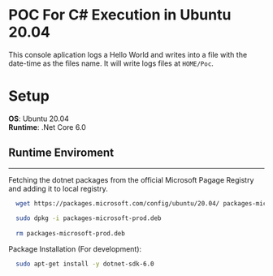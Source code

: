 # POC For C# Execution in Ubuntu 20.04

This console aplication logs a Hello World and writes into a file with the date-time as the files name. It will write logs files at `HOME/Poc`.


# Setup 
**OS**: Ubuntu 20.04
<br/>
**Runtime**: .Net Core 6.0
<br/>

## Runtime Enviroment
---

Fetching the dotnet packages from the official Microsoft Pagage Registry and adding it to local registry.

```bash
  wget https://packages.microsoft.com/config/ubuntu/20.04/ packages-microsoft-prod.deb -O packages-microsoft-prod.deb
  
  sudo dpkg -i packages-microsoft-prod.deb
  
  rm packages-microsoft-prod.deb
```

Package Installation (For development):

```bash
  sudo apt-get install -y dotnet-sdk-6.0
```


